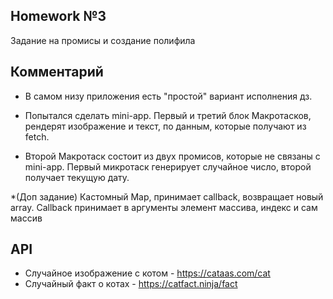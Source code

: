 ## Homework №3

  Задание на промисы и создание полифила

## Комментарий 

* В самом низу приложения есть "простой" вариант исполнения дз.

* Попытался сделать mini-app.
  Первый и третий блок Макротасков, рендерят изображение и текст, по данным, которые получают из fetch.
  
* Второй Макротаск состоит из двух промисов, которые не связаны с mini-app.
  Первый микротаск генерирует случайное число, второй получает текущую дату.

*(Доп задание)
  Кастомный Map, принимает callback, возвращает новый array.
  Callback принимает в аргументы элемент массива, индекс и сам массив

## API

  * Случайное изображение с котом - https://cataas.com/cat
  * Случайный факт о котах - https://catfact.ninja/fact
